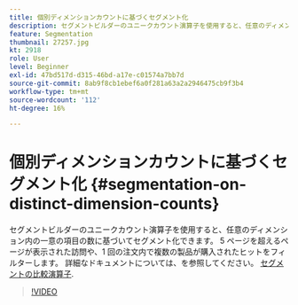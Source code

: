 ```yaml
---
title: 個別ディメンションカウントに基づくセグメント化
description: セグメントビルダーのユニークカウント演算子を使用すると、任意のディメンション内の一意の項目の数に基づいてセグメント化できます。 5 ページを超えるページが表示された訪問や、1 回の注文内で複数の製品が購入されたヒットをフィルターします。
feature: Segmentation
thumbnail: 27257.jpg
kt: 2918
role: User
level: Beginner
exl-id: 47bd517d-d315-46bd-a17e-c01574a7bb7d
source-git-commit: 8ab9f8cb1ebef6a0f281a63a2a2946475cb9f3b4
workflow-type: tm+mt
source-wordcount: '112'
ht-degree: 16%

---
```


# 個別ディメンションカウントに基づくセグメント化 {#segmentation-on-distinct-dimension-counts}

セグメントビルダーのユニークカウント演算子を使用すると、任意のディメンション内の一意の項目の数に基づいてセグメント化できます。 5 ページを超えるページが表示された訪問や、1 回の注文内で複数の製品が購入されたヒットをフィルターします。 詳細なドキュメントについては、を参照してください。 [セグメントの比較演算子](https://experienceleague.adobe.com/docs/analytics/components/segmentation/segment-reference/seg-operators.html?lang=ja).

>[!VIDEO](https://video.tv.adobe.com/v/27257/?quality=12&learn=on)
